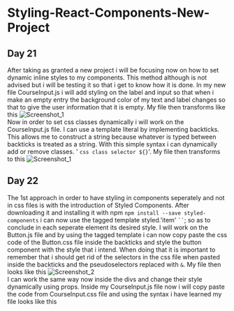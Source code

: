 # Styling-React-Components-New-Project  
## Day 21  
After taking as granted a new project i will be focusing now on how to set dynamic inline styles to my components. This method although is not advised but i will be testing it so that i get to know how it is done. In my new file CourseInput.js i will add styling on the label and input so that when i make an empty entry the background color of my text and label changes so that to give the user information that it is empty. My file then transforms like this ![Screenshot_1](https://user-images.githubusercontent.com/90603989/163435104-5a2215cc-c539-428d-a632-6b74e97c217c.png)  
Now in order to set css classes dynamically i will work on the CourseInput.js file. I can use a template literal by implementing backticks. This allows me to construct a string because whatever is typed between backticks is treated as a string. With this simple syntax i can dynamically add or remove classes. ' ` css class selector ${} `'. My file then transforms to this ![Screenshot_1](https://user-images.githubusercontent.com/90603989/163674721-52b7a950-3b6b-411c-86f3-f87140efa609.png)  
## Day 22  
The 1st approach in order to have styling in components seperately and not in css files is with the introduction of Styled Components. After downloading it and installing it with npm `npm install --save styled-components` i can now use the tagged template styled.'item' ` `` `; so as to conclude in each seperate element its desired style. I will work on the Button.js file and by using the tagged template i can now copy paste the css code of the Button.css file inside the backticks and style the button component with the style that i intend. When doing that it is important to remember that i should get rid of the selectors in the css file when pasted inside the backticks and the pseudoselectors replaced with `&`. My file then looks like this ![Screenshot_2](https://user-images.githubusercontent.com/90603989/163676043-95f0b263-022e-4138-ad9f-cb83b37c9382.png)  
I can work the same way now inside the divs and change their style dynamically using props. Inside my CourseInput.js file now i will copy paste the code from CourseInput.css file and using the syntax i have learned my file looks like this

